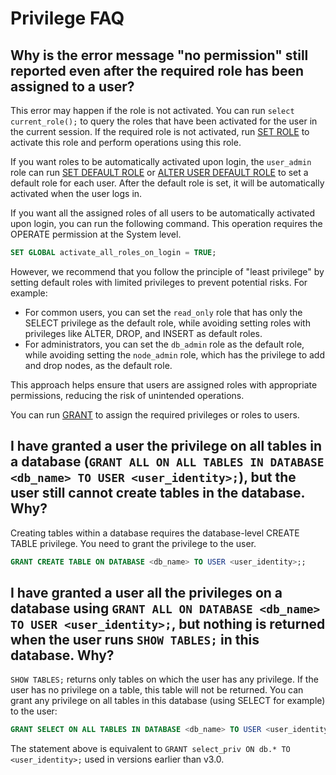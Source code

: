 # Privilege FAQ

## Why is the error message "no permission" still reported even after the required role has been assigned to a user?

This error may happen if the role is not activated. You can run `select current_role();` to query the roles that have been activated for the user in the current session. If the required role is not activated, run [SET ROLE](../sql-reference/sql-statements/account-management/SET_ROLE.md) to activate this role and perform operations using this role.

If you want roles to be automatically activated upon login, the `user_admin` role can run [SET DEFAULT ROLE](../sql-reference/sql-statements/account-management/SET_DEFAULT_ROLE.md) or [ALTER USER DEFAULT ROLE](../sql-reference/sql-statements/account-management/ALTER_USER.md) to set a default role for each user. After the default role is set, it will be automatically activated when the user logs in.

If you want all the assigned roles of all users to be automatically activated upon login, you can run the following command. This operation requires the OPERATE permission at the System level.

```SQL
SET GLOBAL activate_all_roles_on_login = TRUE;
```

However, we recommend that you follow the principle of "least privilege" by setting default roles with limited privileges to prevent potential risks. For example:

- For common users, you can set the `read_only` role that has only the SELECT privilege as the default role, while avoiding setting roles with privileges like ALTER, DROP, and INSERT as default roles.
- For administrators, you can set the `db_admin` role as the default role, while avoiding setting the `node_admin` role, which has the privilege to add and drop nodes, as the default role.

This approach helps ensure that users are assigned roles with appropriate permissions, reducing the risk of unintended operations.

You can run [GRANT](../sql-reference/sql-statements/account-management/GRANT.md) to assign the required privileges or roles to users.

## I have granted a user the privilege on all tables in a database (`GRANT ALL ON ALL TABLES IN DATABASE <db_name> TO USER <user_identity>;`), but the user still cannot create tables in the database. Why?

Creating tables within a database requires the database-level CREATE TABLE privilege. You need to grant the privilege to the user.

```SQL
GRANT CREATE TABLE ON DATABASE <db_name> TO USER <user_identity>;;
```

## I have granted a user all the privileges on a database using `GRANT ALL ON DATABASE <db_name> TO USER <user_identity>;`, but nothing is returned when the user runs `SHOW TABLES;` in this database. Why?

`SHOW TABLES;` returns only tables on which the user has any privilege. If the user has no privilege on a table, this table will not be returned. You can grant any privilege on all tables in this database (using SELECT for example) to the user:

```SQL
GRANT SELECT ON ALL TABLES IN DATABASE <db_name> TO USER <user_identity>;
```

The statement above is equivalent to `GRANT select_priv ON db.* TO <user_identity>;` used in versions earlier than v3.0.
